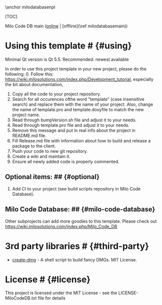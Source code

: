 \anchor milodatabasenpl

[TOC]

Milo Code DB main ([online](https://qtdocs.milosolutions.com/milo-code-db/main/) | [offline](\ref milodatabasemain))

# Using this template # {#using}

Minimal Qt version is Qt 5.5. Recommended: newest available

In order to use this project template in your new project, please do the following:
0. Follow this: https://wiki.milosolutions.com/index.php/Development_tutorial,
   especially the bit about documentation,
1. Copy all the code to your project repository.
2. Search for all occurences ofthe word "template" (case insensitive search)
   and replace them with the name of your project. Also, change the name of
   template.pro and template.doxyfile to match the new project name.
3. Read through bumpVersion.sh file and adjust it to your needs.
4. Read through template.pro file and adjust it to your needs.
5. Remove this message and put in real info about the project in README.md file.
6. Fill Release.md file with information about how to build and release a package
   to the client.
7. Push your code to new git repository.
8. Create a wiki and maintain it.
9. Ensure all newly added code is properly commented.

## Optional items: ## {#optional}

1. Add CI to your project (see build scripts repository in Milo Code Database).

## Milo Code Database: ## {#milo-code-database}

Other subprojects can add more goodies to this template. Please check out https://wiki.milosolutions.com/index.php/Milo_Code_DB

# 3rd party libraries # {#third-party}

* [create-dmg](https://github.com/andreyvit/create-dmg) - A shell script to build fancy DMGs. MIT License.

# License # {#license}

This project is licensed under the MIT License - see the LICENSE-MiloCodeDB.txt file for details